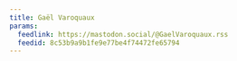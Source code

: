 ```yaml
---
title: Gaël Varoquaux
params:
  feedlink: https://mastodon.social/@GaelVaroquaux.rss
  feedid: 8c53b9a9b1fe9e77be4f74472fe65794
---
```


